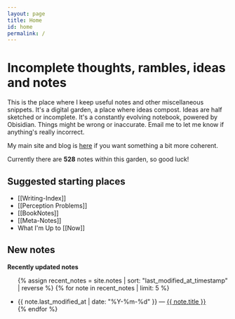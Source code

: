 ```yaml
---
layout: page
title: Home
id: home
permalink: /
---
```


# Incomplete thoughts, rambles, ideas and notes

This is the place where I keep useful notes and other miscellaneous snippets. It's a digital garden, a place where ideas compost. Ideas are half sketched or incomplete. It's a constantly evolving notebook, powered by Obisidian. Things might be wrong or inaccurate. Email me to let me know if anything's really incorrect.

My main site and blog is [here](https://www.davidralphlewis.co.uk) if you want something a bit more coherent.

Currently there are **528** notes within this garden, so good luck!

## Suggested starting places

- [[Writing-Index]]
- [[Perception Problems]]
- [[BookNotes]]
- [[Meta-Notes]]
- What I'm Up to [[Now]]

## New notes

<strong>Recently updated notes</strong>

<ul>

 {% assign recent_notes = site.notes | sort: "last_modified_at_timestamp" | reverse %}
 {% for note in recent_notes | limit: 5 %}
<li>
{{ note.last_modified_at | date: "%Y-%m-%d" }} — <a class="internal-link" href="{{ note.url }}">{{ note.title }}</a>
</li>
{% endfor %}

</ul>



<style>
  .wrapper {
    max-width: 46em;
  }
</style>
